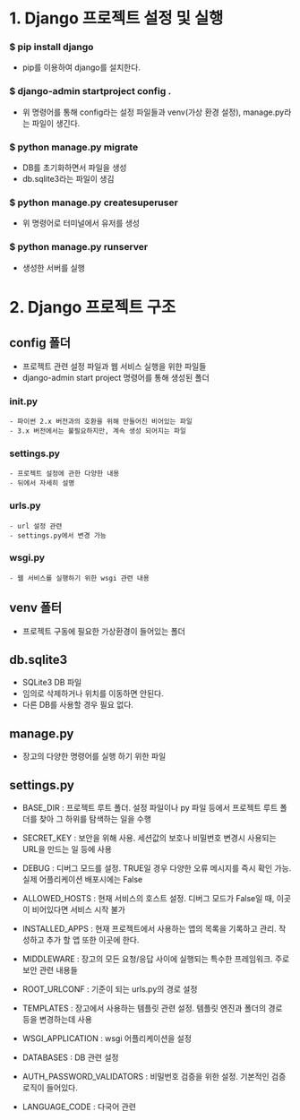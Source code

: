 # 1. Django 프로젝트 설정 및 실행

  ### $ pip install django
  - pip를 이용하여 django를 설치한다.

  ### $ django-admin startproject config .
  - 위 명령어를 통해 config라는 설정 파일들과 venv(가상 환경 설정), manage.py라는 파일이 생긴다.

  ### $ python manage.py migrate
  - DB를 초기화하면서 파일을 생성
  - db.sqlite3라는 파일이 생김

  ### $ python manage.py createsuperuser
  - 위 명령어로 터미널에서 유저를 생성

  ### $ python manage.py runserver
  - 생성한 서버를 실행

# 2. Django 프로젝트 구조

  ## config 폴더
   - 프로젝트 관련 설정 파일과 웹 서비스 실행을 위한 파일들
   - django-admin start project 명령어를 통해 생성된 폴더

   ### __init__.py
    - 파이썬 2.x 버전과의 호환을 위해 만들어진 비어있는 파일
    - 3.x 버전에서는 불필요하지만, 계속 생성 되어지는 파일
    
   ### settings.py
    - 프로젝트 설정에 관한 다양한 내용
    - 뒤에서 자세히 설명
    
   ### urls.py
    - url 설정 관련
    - settings.py에서 변경 가능
    
   ### wsgi.py
    - 웹 서비스를 실행하기 위한 wsgi 관련 내용
    
  ## venv 폴터
   - 프로젝트 구동에 필요한 가상환경이 들어있는 폴더
   
  ## db.sqlite3
   - SQLite3 DB 파일
   - 임의로 삭제하거나 위치를 이동하면 안된다.
   - 다른 DB를 사용할 경우 필요 없다.
   
  ## manage.py
   - 장고의 다양한 명령어를 실행 하기 위한 파일
   
  ## settings.py
  
   - BASE_DIR : 프로젝트 루트 폴더. 설정 파일이나 py 파일 등에서 프로젝트 루트 폴더를 찾아 그 하위를 탐색하는 일을 수행
   
   - SECRET_KEY : 보안을 위해 사용. 세션값의 보호나 비밀번호 변경시 사용되는 URL을 만드는 일 등에 사용
   
   - DEBUG : 디버그 모드를 설정. TRUE일 경우 다양한 오류 메시지를 즉시 확인 가능. 실제 어플리케이션 배포시에는 False
   
   - ALLOWED_HOSTS : 현재 서비스의 호스트 설정. 디버그 모드가 False일 때, 이곳이 비어있다면 서비스 시작 불가
   
   - INSTALLED_APPS : 현재 프로젝트에서 사용하는 앱의 목록을 기록하고 관리. 작성하고 추가 할 앱 또한 이곳에 한다.
   
   - MIDDLEWARE : 장고의 모든 요청/응답 사이에 실행되는 특수한 프레임워크. 주로 보안 관련 내용들
   
   - ROOT_URLCONF : 기준이 되는 urls.py의 경로 설정
   
   - TEMPLATES : 장고에서 사용하는 템플릿 관련 설정. 템플릿 엔진과 폴더의 경로 등을 변경하는데 사용
   
   - WSGI_APPLICATION : wsgi 어플리케이션을 설정
   
   - DATABASES : DB 관련 설정
   
   - AUTH_PASSWORD_VALIDATORS : 비밀번호 검증을 위한 설정. 기본적인 검증 로직이 들어있다.
   
   - LANGUAGE_CODE : 다국어 관련 

